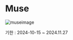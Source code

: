 # Muse

![museimage](https://github.com/user-attachments/assets/328bc2ae-3455-429e-b236-ad1995c2c29f)


기한 : 2024-10-15 ~ 2024.11.27

